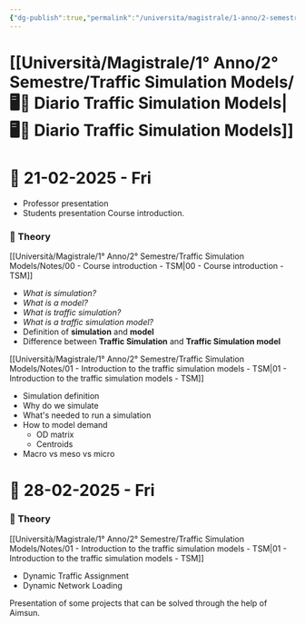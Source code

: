 ```yaml
---
{"dg-publish":true,"permalink":"/universita/magistrale/1-anno/2-semestre/traffic-simulation-models/diario-traffic-simulation-models/"}
---
```


# [[Università/Magistrale/1° Anno/2° Semestre/Traffic Simulation Models/🖥📔 Diario Traffic Simulation Models\|🖥📔 Diario Traffic Simulation Models]]


# 📆  21-02-2025 - Fri

- Professor presentation
- Students presentation
Course introduction.

### 📝 Theory

[[Università/Magistrale/1° Anno/2° Semestre/Traffic Simulation Models/Notes/00 - Course introduction - TSM\|00 - Course introduction - TSM]]
- *What is simulation?*
- *What is a model?*
- *What is traffic simulation?*
- *What is a traffic simulation model?*
- Definition of **simulation** and **model**
- Difference between **Traffic Simulation** and **Traffic Simulation model**

[[Università/Magistrale/1° Anno/2° Semestre/Traffic Simulation Models/Notes/01 - Introduction to the traffic simulation models - TSM\|01 - Introduction to the traffic simulation models - TSM]]
- Simulation definition
- Why do we simulate
- What's needed to run a simulation
- How to model demand
	- OD matrix
	- Centroids
- Macro vs meso vs micro



# 📆  28-02-2025 - Fri

### 📝 Theory

[[Università/Magistrale/1° Anno/2° Semestre/Traffic Simulation Models/Notes/01 - Introduction to the traffic simulation models - TSM\|01 - Introduction to the traffic simulation models - TSM]]
- Dynamic Traffic Assignment
- Dynamic Network Loading

Presentation of some projects that can be solved through the help of Aimsun.